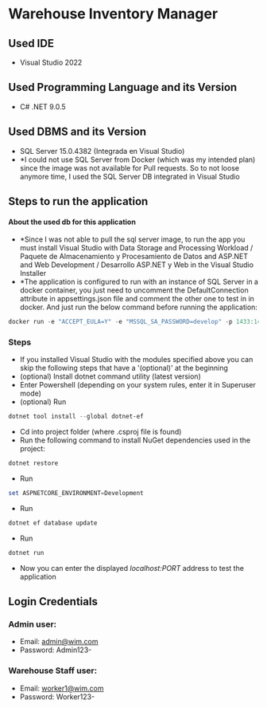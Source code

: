 # Warehouse Inventory Manager

## Used IDE
- Visual Studio 2022

## Used Programming Language and its Version
- C# .NET 9.0.5

## Used DBMS and its Version
- SQL Server 15.0.4382 (Integrada en Visual Studio)
- *I could not use SQL Server from Docker (which was my intended plan) since the image was not available for Pull requests. So to not loose anymore time, I used the SQL Server DB integrated in Visual Studio 

## Steps to run the application
#### About the used db for this application
- *Since I was not able to pull the sql server image, to run the app you must install Visual Studio with Data Storage and Processing Workload / Paquete de Almacenamiento y Procesamiento de Datos and ASP.NET and Web Development / Desarrollo ASP.NET y Web in the Visual Studio Installer
- *The application is configured to run with an instance of SQL Server in a docker container, you just need to uncomment the DefaultConnection attribute in appsettings.json file and comment the other one to test in in docker. And just run the below command before running the application:
```powershell
docker run -e "ACCEPT_EULA=Y" -e "MSSQL_SA_PASSWORD=develop" -p 1433:1433 --name sql1 -d mcr.microsoft.com/mssql/server:2022-latest
```

### Steps
- If you installed Visual Studio with the modules specified above you can skip the following steps that have a '(optional)' at the beginning
- (optional) Install dotnet command utility (latest version)
- Enter Powershell (depending on your system rules, enter it in Superuser mode)	
- (optional) Run
```powershell
dotnet tool install --global dotnet-ef
```
- Cd into project folder (where .csproj file is found)
- Run the following command to install NuGet dependencies used in the project:
```powershell
dotnet restore
```
- Run
```powershell
set ASPNETCORE_ENVIRONMENT=Development
```
- Run
```powershell
dotnet ef database update
```
- Run
```powershell
dotnet run
```
- Now you can enter the displayed *localhost:PORT* address to test the application

## Login Credentials
### Admin user:
- Email: admin@wim.com
- Password: Admin123-
### Warehouse Staff user:
- Email: worker1@wim.com
- Password: Worker123-